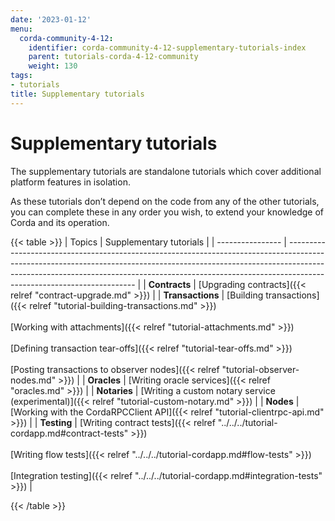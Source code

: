 ```yaml
---
date: '2023-01-12'
menu:
  corda-community-4-12:
    identifier: corda-community-4-12-supplementary-tutorials-index
    parent: tutorials-corda-4-12-community
    weight: 130
tags:
- tutorials
title: Supplementary tutorials
---
```



#  Supplementary tutorials

The supplementary tutorials are standalone tutorials which cover additional platform features in isolation.

As these tutorials don’t depend on the code from any of the other tutorials, you can complete these in any order you wish, to extend your knowledge of Corda and its operation.

{{< table >}}
| Topics           | Supplementary tutorials                                                                                                                                                                                                                                                            |
| ---------------- | ---------------------------------------------------------------------------------------------------------------------------------------------------------------------------------------------------------------------------------------------------------------------------------- |
| **Contracts**    | [Upgrading contracts]({{< relref "contract-upgrade.md" >}})                                                                                                                                                                                 |
| **Transactions** | [Building transactions]({{< relref "tutorial-building-transactions.md" >}})<br/><br/>[Working with attachments]({{< relref "tutorial-attachments.md" >}}) <br/><br/> [Defining transaction tear-offs]({{< relref "tutorial-tear-offs.md" >}}) <br/><br/> [Posting transactions to observer nodes]({{< relref "tutorial-observer-nodes.md" >}}) |
| **Oracles**      | [Writing oracle services]({{< relref "oracles.md" >}})                                                                                                                                                                                                                                            |
| **Notaries**     | [Writing a custom notary service (experimental)]({{< relref "tutorial-custom-notary.md" >}})                                                                                                                                                                                                       |
| **Nodes**        | [Working with the CordaRPCClient API]({{< relref "tutorial-clientrpc-api.md" >}})                                                                                                                                                                                                                 |
| **Testing**      | [Writing contract tests]({{< relref "../../../tutorial-cordapp.md#contract-tests" >}}) <br/><br/> [Writing flow tests]({{< relref "../../../tutorial-cordapp.md#flow-tests" >}}) <br/><br/> [Integration testing]({{< relref "../../../tutorial-cordapp.md#integration-tests" >}}) |

{{< /table >}}
